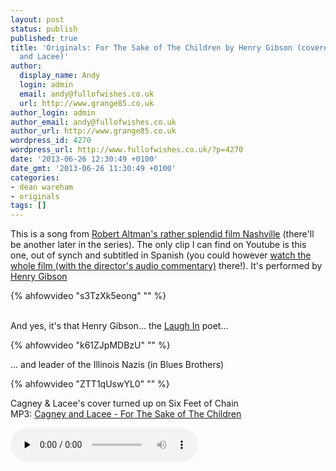 ```yaml
---
layout: post
status: publish
published: true
title: 'Originals: For The Sake of The Children by Henry Gibson (covered by Cagney
  and Lacee)'
author:
  display_name: Andy
  login: admin
  email: andy@fullofwishes.co.uk
  url: http://www.grange85.co.uk
author_login: admin
author_email: andy@fullofwishes.co.uk
author_url: http://www.grange85.co.uk
wordpress_id: 4270
wordpress_url: http://www.fullofwishes.co.uk/?p=4270
date: '2013-06-26 12:30:49 +0100'
date_gmt: '2013-06-26 11:30:49 +0100'
categories:
- dean wareham
- originals
tags: []
---
```

<p>This is a song from <a href="http://en.wikipedia.org/wiki/Nashville_%28film%29">Robert Altman's rather splendid film Nashville</a> (there'll be another later in the series). The only clip I can find on Youtube is this one, out of synch and subtitled in Spanish (you could however <a href="https://www.youtube.com/watch?v=6tdIW1se4yI">watch the whole film (with the director's audio commentary)</a> there!). It's performed by <a href="http://en.wikipedia.org/wiki/Henry_Gibson">Henry Gibson</a></p>
{% ahfowvideo "s3TzXk5eong" "" %}
<p><a id="more"></a><a id="more-4270"></a><br />
And yes, it's that Henry Gibson... the <a href="http://en.wikipedia.org/wiki/Rowan_%26_Martin%27s_Laugh-In">Laugh In</a> poet...</p>
{% ahfowvideo "k61ZJpMDBzU" "" %}
<p>... and leader of the Illinois Nazis (in Blues Brothers)</p>
{% ahfowvideo "ZTT1qUswYL0" "" %}
<p>Cagney & Lacee's cover turned up on Six Feet of Chain<br />
MP3: <a href="http://media.fullofwishes.co.uk/05-dean_wareham/audio/07_Cagney%20and%20Lacee_For%20the%20Sake%20of%20the%20Children.mp3">Cagney and Lacee - For The Sake of The Children</a></p>
<audio src="http://media.fullofwishes.co.uk/05-dean_wareham/audio/07_Cagney%20and%20Lacee_For%20the%20Sake%20of%20the%20Children.mp3" preload="none" controls />
<p><strong><a href="/category/originals/" title="List: Originals">See all posts in the Originals series</a></strong></p>
